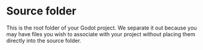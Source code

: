 # Source folder

This is the root folder of your Godot project.
We separate it out because you may have files you wish to associate with your project without placing them directly into the source folder.
